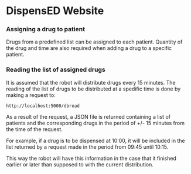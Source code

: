 # DispensED Website

### Assigning a drug to patient
Drugs from a predefined list can be assigned to each patient. Quantity of the drug and time are also required when adding a drug to a specific patient. 

### Reading the list of assigned drugs
It is assumed that the robot will distribute drugs every 15 minutes. The reading of the list of drugs to be distributed at a spedific time is done by making a request to:  

```
http://localhost:5000/dbread
```

As a result of the request, a JSON file is returned containing a list of patients and the corresponding drugs in the period of +/- 15 minutes from the time of the request. 

For example, if a drug is to be dispensed at 10:00, it will be included in the list returned by a request made in the period from 09:45 until 10:15. 

This way the robot will have this information in the case that it finished earlier or later than supposed to with the current distribution.
